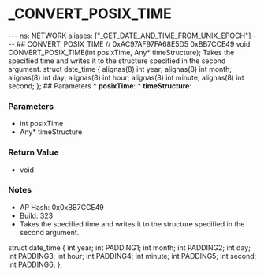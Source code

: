 # _CONVERT_POSIX_TIME

--- ns: NETWORK aliases: ["_GET_DATE_AND_TIME_FROM_UNIX_EPOCH"] --- ## CONVERT_POSIX_TIME  // 0xAC97AF97FA68E5D5 0xBB7CCE49 void CONVERT_POSIX_TIME(int posixTime, Any* timeStructure);  Takes the specified time and writes it to the structure specified in the second argument. struct date_time { alignas(8) int year; alignas(8) int month; alignas(8) int day; alignas(8) int hour; alignas(8) int minute; alignas(8) int second; };  ## Parameters * **posixTime**: * **timeStructure**:

### Parameters
* int posixTime
* Any* timeStructure

### Return Value
* void

### Notes
* AP Hash: 0x0xBB7CCE49
* Build: 323
* Takes the specified time and writes it to the structure specified in the second argument.

struct date_time
{
    int year;
    int PADDING1;
    int month;
    int PADDING2;
    int day;
    int PADDING3;
    int hour;
    int PADDING4;
    int minute;
    int PADDING5;
    int second;
    int PADDING6;
};

